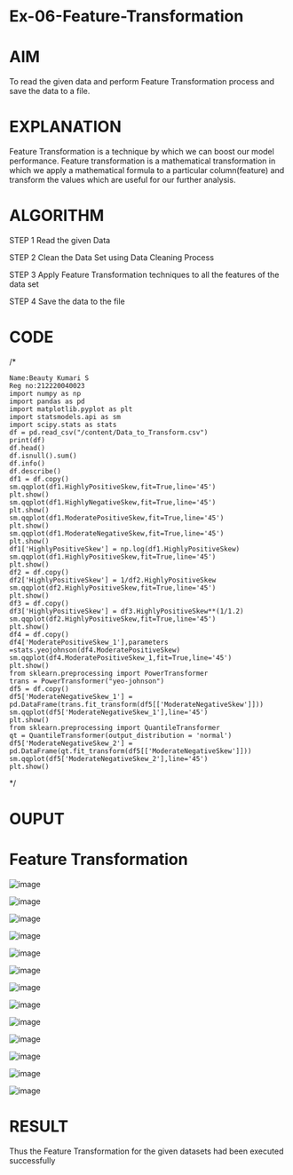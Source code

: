 # Ex-06-Feature-Transformation
# AIM
To read the given data and perform Feature Transformation process and save the data to a file.

# EXPLANATION
Feature Transformation is a technique by which we can boost our model performance. Feature transformation is a mathematical transformation in which we apply a mathematical formula to a particular column(feature) and transform the values which are useful for our further analysis.

# ALGORITHM
STEP 1
Read the given Data

STEP 2
Clean the Data Set using Data Cleaning Process

STEP 3
Apply Feature Transformation techniques to all the features of the data set

STEP 4
Save the data to the file

# CODE
/*
~~~
Name:Beauty Kumari S
Reg no:212220040023
import numpy as np
import pandas as pd
import matplotlib.pyplot as plt
import statsmodels.api as sm
import scipy.stats as stats
df = pd.read_csv("/content/Data_to_Transform.csv")
print(df)
df.head()
df.isnull().sum()
df.info()
df.describe()
df1 = df.copy()
sm.qqplot(df1.HighlyPositiveSkew,fit=True,line='45')
plt.show()
sm.qqplot(df1.HighlyNegativeSkew,fit=True,line='45')
plt.show()
sm.qqplot(df1.ModeratePositiveSkew,fit=True,line='45')
plt.show()
sm.qqplot(df1.ModerateNegativeSkew,fit=True,line='45')
plt.show()
df1['HighlyPositiveSkew'] = np.log(df1.HighlyPositiveSkew)
sm.qqplot(df1.HighlyPositiveSkew,fit=True,line='45')
plt.show()
df2 = df.copy()
df2['HighlyPositiveSkew'] = 1/df2.HighlyPositiveSkew
sm.qqplot(df2.HighlyPositiveSkew,fit=True,line='45')
plt.show()
df3 = df.copy()
df3['HighlyPositiveSkew'] = df3.HighlyPositiveSkew**(1/1.2)
sm.qqplot(df2.HighlyPositiveSkew,fit=True,line='45')
plt.show()
df4 = df.copy()
df4['ModeratePositiveSkew_1'],parameters =stats.yeojohnson(df4.ModeratePositiveSkew)
sm.qqplot(df4.ModeratePositiveSkew_1,fit=True,line='45')
plt.show()
from sklearn.preprocessing import PowerTransformer 
trans = PowerTransformer("yeo-johnson")
df5 = df.copy()
df5['ModerateNegativeSkew_1'] = pd.DataFrame(trans.fit_transform(df5[['ModerateNegativeSkew']]))
sm.qqplot(df5['ModerateNegativeSkew_1'],line='45')
plt.show()
from sklearn.preprocessing import QuantileTransformer
qt = QuantileTransformer(output_distribution = 'normal')
df5['ModerateNegativeSkew_2'] = pd.DataFrame(qt.fit_transform(df5[['ModerateNegativeSkew']]))
sm.qqplot(df5['ModerateNegativeSkew_2'],line='45')
plt.show()
~~~
*/
# OUPUT
# Feature Transformation
![image](https://user-images.githubusercontent.com/103166779/197209713-daadc844-da11-4cf6-b4db-3abcb9164781.png)

![image](https://user-images.githubusercontent.com/103166779/197209931-f5a1e8ce-0510-4df7-8ea3-c79de7a0918a.png)

![image](https://user-images.githubusercontent.com/103166779/197210050-991e27a7-0a58-4e7b-bb56-0ef64be38715.png)

![image](https://user-images.githubusercontent.com/103166779/197210302-f7e8af9a-8885-48aa-a652-5bfc2cbbfa9c.png)

![image](https://user-images.githubusercontent.com/103166779/197210503-89a66735-6965-471a-94a2-aa4f7b59f132.png)

![image](https://user-images.githubusercontent.com/103166779/197210740-c79e6a46-4ba0-4990-8883-1f7272292a7a.png)

![image](https://user-images.githubusercontent.com/103166779/197211065-baf2f24c-bf69-46df-867d-460ffb6139a3.png)

![image](https://user-images.githubusercontent.com/103166779/197211906-71b64a7a-cdc7-4c23-8530-f2bb0387c34b.png)

![image](https://user-images.githubusercontent.com/103166779/197212170-a670cee1-025e-4649-9584-88a7e4e28af5.png)

![image](https://user-images.githubusercontent.com/103166779/197212326-63f76916-efc5-4371-abce-91af068bbc48.png)

![image](https://user-images.githubusercontent.com/103166779/197212506-f112219f-67ff-4b77-b659-bd7924d52ff6.png)

![image](https://user-images.githubusercontent.com/103166779/197212765-95aef12a-fa7f-41fc-9514-b195c2d6a171.png)

![image](https://user-images.githubusercontent.com/103166779/197212931-885da1ad-b499-4302-979e-f51c381f545f.png)

# RESULT
Thus the Feature Transformation for the given datasets had been executed successfully




